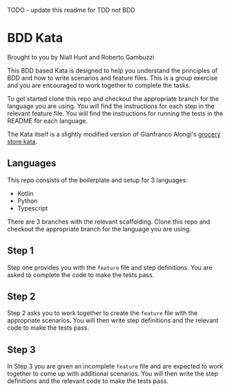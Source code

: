 TODO - update this readme for TDD not BDD

# BDD Kata

Brought to you by Niall Hunt and Roberto Gambuzzi

This BDD based Kata is designed to help you understand the principles of BDD and how to write scenarios and feature files. This is a group exercise and you are encouraged to work together to complete the tasks. 

To get started clone this repo and checkout the appropriate branch for the language you are using. You will find the instructions for each step in the relevant feature file. You will find the instructions for running the tests in the README for each language.

The Kata itself is a slightly modified version of Gianfranco Alongi's [grocery store kata](https://github.com/Gianfrancoalongi/incremental_katas/tree/master/Grocery_store). 

## Languages

This repo consists of the boilerplate and setup for 3 languages:

* Kotlin
* Python
* Typescript

There are 3 branches with the relevant scaffolding. Clone this repo and checkout the appropriate branch for the language you are using.

## Step 1

Step one provides you with the `feature` file and step definitions. You are asked to complete the code to make the tests pass.

## Step 2

Step 2 asks you to work together to create the `feature` file with the appropriate scenarios. You will then write step definitions and the relevant code to make the tests pass.

## Step 3

In Step 3 you are given an incomplete `feature` file and are expected to work together to come up with additional scenarios. You will then write the step definitions and the relevant code to make the tests pass.

